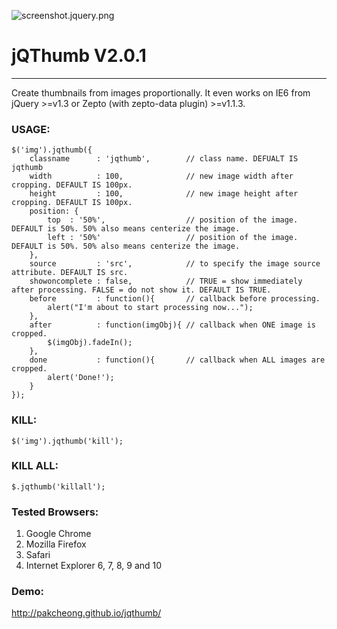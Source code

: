 ![screenshot.jquery.png](http://pakcheong.github.io/jqthumb/demo/demo.jpg)

# jQThumb V2.0.1 #
*******

Create thumbnails from images proportionally. It even works on IE6 from jQuery >=v1.3 or Zepto (with zepto-data plugin) >=v1.1.3.

### USAGE: ###
    $('img').jqthumb({
        classname      : 'jqthumb',        // class name. DEFUALT IS jqthumb
        width          : 100,              // new image width after cropping. DEFAULT IS 100px.
        height         : 100,              // new image height after cropping. DEFAULT IS 100px.
        position: {
            top  : '50%',                  // position of the image. DEFAULT is 50%. 50% also means centerize the image.
            left : '50%'                   // position of the image. DEFAULT is 50%. 50% also means centerize the image.
        },
        source         : 'src',            // to specify the image source attribute. DEFAULT IS src.
        showoncomplete : false,            // TRUE = show immediately after processing. FALSE = do not show it. DEFAULT IS TRUE.
        before         : function(){       // callback before processing.
            alert("I'm about to start processing now...");
        },
        after          : function(imgObj){ // callback when ONE image is cropped.
            $(imgObj).fadeIn();
        },
        done           : function(){       // callback when ALL images are cropped.
            alert('Done!');
        }
    });

### KILL: ###
    $('img').jqthumb('kill');

### KILL ALL: ###
    $.jqthumb('killall');



### Tested Browsers: ###
1. Google Chrome
2. Mozilla Firefox
3. Safari
4. Internet Explorer 6, 7, 8, 9 and 10


### Demo: ###
http://pakcheong.github.io/jqthumb/